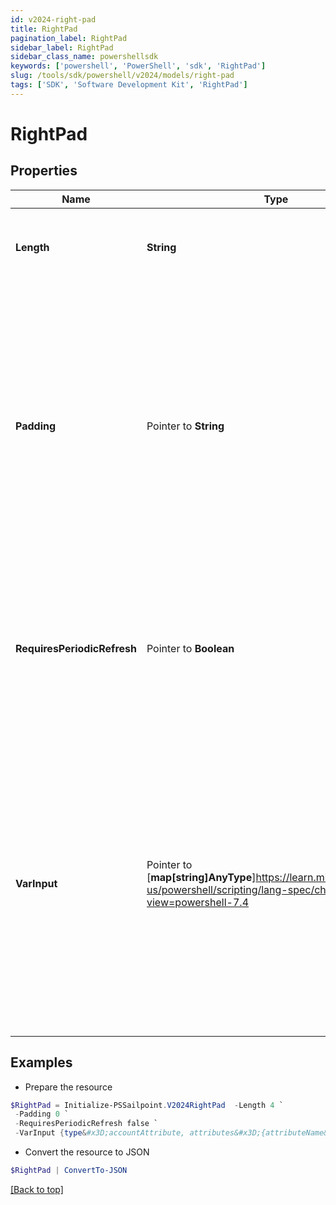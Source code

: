```yaml
---
id: v2024-right-pad
title: RightPad
pagination_label: RightPad
sidebar_label: RightPad
sidebar_class_name: powershellsdk
keywords: ['powershell', 'PowerShell', 'sdk', 'RightPad'] 
slug: /tools/sdk/powershell/v2024/models/right-pad
tags: ['SDK', 'Software Development Kit', 'RightPad']
---
```



# RightPad

## Properties

Name | Type | Description | Notes
------------ | ------------- | ------------- | -------------
**Length** |  **String** | An integer value for the desired length of the final output string | [required]
**Padding** |  Pointer to **String** | A string value representing the character that the incoming data should be padded with to get to the desired length   If not provided, the transform will default to a single space ("" "") character for padding  | [optional] 
**RequiresPeriodicRefresh** |  Pointer to **Boolean** | A value that indicates whether the transform logic should be re-evaluated every evening as part of the identity refresh process | [optional] [default to $false]
**VarInput** |  Pointer to [**map[string]AnyType**]https://learn.microsoft.com/en-us/powershell/scripting/lang-spec/chapter-04?view=powershell-7.4 | This is an optional attribute that can explicitly define the input data which will be fed into the transform logic. If input is not provided, the transform will take its input from the source and attribute combination configured via the UI. | [optional] 

## Examples

- Prepare the resource
```powershell
$RightPad = Initialize-PSSailpoint.V2024RightPad  -Length 4 `
 -Padding 0 `
 -RequiresPeriodicRefresh false `
 -VarInput {type&#x3D;accountAttribute, attributes&#x3D;{attributeName&#x3D;first_name, sourceName&#x3D;Source}}
```

- Convert the resource to JSON
```powershell
$RightPad | ConvertTo-JSON
```


[[Back to top]](#) 

